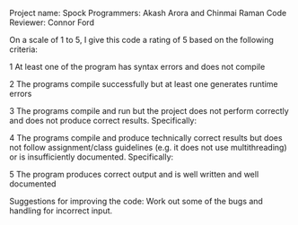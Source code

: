 Project name: Spock
Programmers: Akash Arora and Chinmai Raman
Code Reviewer: Connor Ford

On a scale of 1 to 5, I give this code a rating of 5 based on the following criteria:

1  At least one of the program has syntax errors and does not compile

2  The programs compile successfully but at least one generates runtime errors

3  The programs compile and run but the project does not perform correctly and does not produce correct results.
Specifically:

4  The programs compile and produce technically correct results but does not follow assignment/class guidelines (e.g. it does not use multithreading) or is insufficiently documented.
Specifically:

5  The program produces correct output and is well written and well documented

Suggestions for improving the code: Work out some of the bugs and handling for incorrect input.
